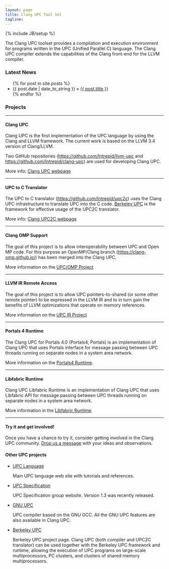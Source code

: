 ```yaml
---
layout: page
title: Clang UPC Tool Set
tagline: 
---
```

{% include JB/setup %}

The Clang UPC toolset provides a compilation and execution environment for
programs written in the UPC (Unified Parallel C) language.
The Clang UPC compiler extends the capabilities of the Clang front-end
for the LLVM compiler.

### Latest News
<ul class="posts">
  {% for post in site.posts %}
    <li><span>{{ post.date | date_to_string }}</span> &raquo; 
    <a href="{{ BASE_PATH }}{{ post.url }}">{{ post.title }}</a></li>
  {% endfor %}
</ul>

### Projects
- - -

#### Clang UPC

Clang UPC is the first implementation of the UPC language by using the Clang
and LLVM framework.  The current work is based on the LLVM 3.4 version of
Clang/LLVM.

Two GitHub repositories (https://github.com/Intrepid/llvm-upc and
https://github.com/Intrepid/clang-upc) are used for developing Clang UPC.

More info: [Clang UPC webpage](/clang-upc/)

- - -

#### UPC to C Translator

The UPC to C translator (https://github.com/Intrepid/upc2c) uses the
Clang UPC infrastructure to translate UPC into the C code.
[Berkeley UPC](http://upc.lbl.gov) is the framework for effective usage
of the UPC2C translator.

More info: [Clang UPC2C webpage](/clang-upc2c/)

- - -

#### Clang OMP Support

The goal of this project is to allow interoperability between UPC and Open MP
code.  For this purpose an OpenMP/Clang branch (https://clang-omp.github.io/)
has been merged into the Clang UPC.

More information on the [UPC/OMP Project](/clang-omp/)

- - -

#### LLVM IR Remote Access

The goal of this project is to allow UPC
pointers-to-shared (or some other remote pointer) to be expressed in the LLVM
IR and to in turn gain the benefits of LLVM optimizations that operate on
memory references.

More information on the [UPC IR Project](/clang-upc-ir/)

- - -

#### Portals 4 Runtime

The Clang UPC for Portals 4.0 (Portals4, Portals) is an implementation
of Clang UPC that uses Portals interface for message passing between
UPC threads running on separate nodes in a system area network.

More information on the [Portals4 Runtime](/portals4/index.html).

- - -

#### Libfabric Runtime

Clang UPC Libfabric Runtime is an implementation of Clang UPC that uses
Libfabric API for message passing between UPC threads running on
separate nodes in a system area network.

More information in the [Libfabric Runtime](/libfabric/index.html).

- - -

#### Try it and get involved!

Once you have a chance to try it, consider getting involved in the Clang UPC
community.  <a href="mailto:info@intrepid.com">Drop us a message</a>
with your ideas and observations.

#### Other UPC projects

* [UPC Language](http://upc-lang.org)

  Main UPC language web site with tutorials and references.

* [UPC Specification](http://code.google.com/p/upc-specification/)

  UPC Specification group website.  Version 1.3 was recently released.

* [GNU UPC](http://www.gccupc.org)

  UPC compiler based on the GNU GCC.  All the GNU UPC features
  are also available in Clang UPC.

* [Berkeley UPC](http://upc.lbl.gov/)

  Berkeley UPC project page.  Clang UPC (both compiler and UPC2C translator)
  can be used together with the Berkeley UPC framework and runtime, allowing
  the execution of UPC programs on large-scale multiprocessors,
  PC clusters, and clusters of shared memory multiprocessors.

